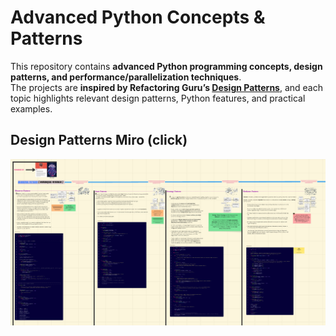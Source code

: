 # Advanced Python Concepts & Patterns

This repository contains **advanced Python programming concepts, design patterns, and performance/parallelization techniques**.  
The projects are **inspired by Refactoring Guru’s [Design Patterns](https://refactoring.guru/design-patterns)**, and each topic highlights relevant design patterns, Python features, and practical examples.

## Design Patterns Miro (click)
[![Design Patterns Miro](asset/img/design_pattern_thumbnail.png)](https://miro.com/app/board/uXjVJLuBSDE=/?share_link_id=13235027087)
